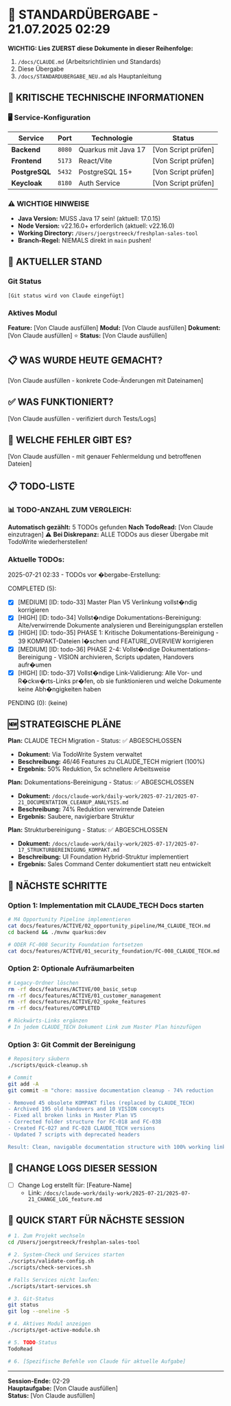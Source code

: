 # 🔄 STANDARDÜBERGABE - 21.07.2025 02:29

**WICHTIG: Lies ZUERST diese Dokumente in dieser Reihenfolge:**
1. `/docs/CLAUDE.md` (Arbeitsrichtlinien und Standards)
2. Diese Übergabe
3. `/docs/STANDARDUBERGABE_NEU.md` als Hauptanleitung

## 🚨 KRITISCHE TECHNISCHE INFORMATIONEN

### 🖥️ Service-Konfiguration
| Service | Port | Technologie | Status |
|---------|------|-------------|--------|
| **Backend** | `8080` | Quarkus mit Java 17 | [Von Script prüfen] |
| **Frontend** | `5173` | React/Vite | [Von Script prüfen] |
| **PostgreSQL** | `5432` | PostgreSQL 15+ | [Von Script prüfen] |
| **Keycloak** | `8180` | Auth Service | [Von Script prüfen] |

### ⚠️ WICHTIGE HINWEISE
- **Java Version:** MUSS Java 17 sein! (aktuell: 17.0.15)
- **Node Version:** v22.16.0+ erforderlich (aktuell: v22.16.0)
- **Working Directory:** `/Users/joergstreeck/freshplan-sales-tool`
- **Branch-Regel:** NIEMALS direkt in `main` pushen!

## 🎯 AKTUELLER STAND

### Git Status
```
[Git status wird von Claude eingefügt]
```

### Aktives Modul
**Feature:** [Von Claude ausfüllen]
**Modul:** [Von Claude ausfüllen]
**Dokument:** [Von Claude ausfüllen] ⭐
**Status:** [Von Claude ausfüllen]

## 📋 WAS WURDE HEUTE GEMACHT?
[Von Claude ausfüllen - konkrete Code-Änderungen mit Dateinamen]

## ✅ WAS FUNKTIONIERT?
[Von Claude ausfüllen - verifiziert durch Tests/Logs]

## 🚨 WELCHE FEHLER GIBT ES?
[Von Claude ausfüllen - mit genauer Fehlermeldung und betroffenen Dateien]

## 📋 TODO-LISTE

### 📊 TODO-ANZAHL ZUM VERGLEICH:
**Automatisch gezählt:** 5 TODOs gefunden
**Nach TodoRead:** [Von Claude einzutragen]
⚠️ **Bei Diskrepanz:** ALLE TODOs aus dieser Übergabe mit TodoWrite wiederherstellen!


### Aktuelle TODOs:
2025-07-21 02:33 - TODOs vor �bergabe-Erstellung:

COMPLETED (5):
- [x] [MEDIUM] [ID: todo-33] Master Plan V5 Verlinkung vollst�ndig korrigieren
- [x] [HIGH] [ID: todo-34] Vollst�ndige Dokumentations-Bereinigung: Alte/verwirrende Dokumente analysieren und Bereinigungsplan erstellen
- [x] [HIGH] [ID: todo-35] PHASE 1: Kritische Dokumentations-Bereinigung - 39 KOMPAKT-Dateien l�schen und FEATURE_OVERVIEW korrigieren
- [x] [MEDIUM] [ID: todo-36] PHASE 2-4: Vollst�ndige Dokumentations-Bereinigung - VISION archivieren, Scripts updaten, Handovers aufr�umen
- [x] [HIGH] [ID: todo-37] Vollst�ndige Link-Validierung: Alle Vor- und R�ckw�rts-Links pr�fen, ob sie funktionieren und welche Dokumente keine Abh�ngigkeiten haben

PENDING (0):
(keine)
## 🆕 STRATEGISCHE PLÄNE

**Plan:** CLAUDE TECH Migration - Status: ✅ ABGESCHLOSSEN
- **Dokument:** Via TodoWrite System verwaltet
- **Beschreibung:** 46/46 Features zu CLAUDE_TECH migriert (100%)
- **Ergebnis:** 50% Reduktion, 5x schnellere Arbeitsweise

**Plan:** Dokumentations-Bereinigung - Status: ✅ ABGESCHLOSSEN
- **Dokument:** `/docs/claude-work/daily-work/2025-07-21/2025-07-21_DOCUMENTATION_CLEANUP_ANALYSIS.md`
- **Beschreibung:** 74% Reduktion verwirrende Dateien
- **Ergebnis:** Saubere, navigierbare Struktur

**Plan:** Strukturbereinigung - Status: ✅ ABGESCHLOSSEN
- **Dokument:** `/docs/claude-work/daily-work/2025-07-17/2025-07-17_STRUKTURBEREINIGUNG_KOMPAKT.md`
- **Beschreibung:** UI Foundation Hybrid-Struktur implementiert
- **Ergebnis:** Sales Command Center dokumentiert statt neu entwickelt

## 🔧 NÄCHSTE SCHRITTE

### Option 1: Implementation mit CLAUDE_TECH Docs starten
```bash
# M4 Opportunity Pipeline implementieren
cat docs/features/ACTIVE/02_opportunity_pipeline/M4_CLAUDE_TECH.md
cd backend && ./mvnw quarkus:dev

# ODER FC-008 Security Foundation fortsetzen
cat docs/features/ACTIVE/01_security_foundation/FC-008_CLAUDE_TECH.md
```

### Option 2: Optionale Aufräumarbeiten
```bash
# Legacy-Ordner löschen
rm -rf docs/features/ACTIVE/00_basic_setup
rm -rf docs/features/ACTIVE/01_customer_management
rm -rf docs/features/ACTIVE/02_spoke_features
rm -rf docs/features/COMPLETED

# Rückwärts-Links ergänzen
# In jedem CLAUDE_TECH Dokument Link zum Master Plan hinzufügen
```

### Option 3: Git Commit der Bereinigung
```bash
# Repository säubern
./scripts/quick-cleanup.sh

# Commit
git add -A
git commit -m "chore: massive documentation cleanup - 74% reduction

- Removed 45 obsolete KOMPAKT files (replaced by CLAUDE_TECH)
- Archived 195 old handovers and 10 VISION concepts
- Fixed all broken links in Master Plan V5
- Corrected folder structure for FC-018 and FC-038
- Created FC-027 and FC-028 CLAUDE_TECH versions
- Updated 7 scripts with deprecated headers

Result: Clean, navigable documentation structure with 100% working links"
```

## 📝 CHANGE LOGS DIESER SESSION
- [ ] Change Log erstellt für: [Feature-Name]
  - Link: `/docs/claude-work/daily-work/2025-07-21/2025-07-21_CHANGE_LOG_feature.md`

## 🚀 QUICK START FÜR NÄCHSTE SESSION
```bash
# 1. Zum Projekt wechseln
cd /Users/joergstreeck/freshplan-sales-tool

# 2. System-Check und Services starten
./scripts/validate-config.sh
./scripts/check-services.sh

# Falls Services nicht laufen:
./scripts/start-services.sh

# 3. Git-Status
git status
git log --oneline -5

# 4. Aktives Modul anzeigen
./scripts/get-active-module.sh

# 5. TODO-Status
TodoRead

# 6. [Spezifische Befehle von Claude für aktuelle Aufgabe]
```

---
**Session-Ende:** 02-29  
**Hauptaufgabe:** [Von Claude ausfüllen]  
**Status:** [Von Claude ausfüllen]
